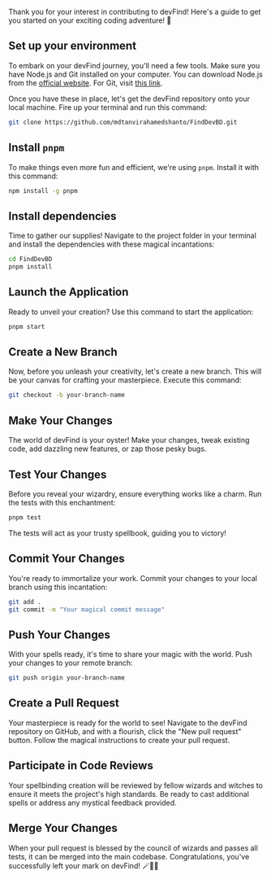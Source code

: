 Thank you for your interest in contributing to devFind! Here's a guide to get you started on your exciting coding adventure! 🚀

## **Set up your environment**

To embark on your devFind journey, you'll need a few tools. Make sure you have Node.js and Git installed on your computer. You can download Node.js from the [official website](https://nodejs.org/en/download). For Git, visit [this link](https://git-scm.com/downloads).

Once you have these in place, let's get the devFind repository onto your local machine. Fire up your terminal and run this command:

```bash
git clone https://github.com/mdtanvirahamedshanto/FindDevBD.git
```

## **Install `pnpm`**

To make things even more fun and efficient, we're using `pnpm`. Install it with this command:

```bash
npm install -g pnpm
```

## **Install dependencies**

Time to gather our supplies! Navigate to the project folder in your terminal and install the dependencies with these magical incantations:

```bash
cd FindDevBD
pnpm install
```

## **Launch the Application**

Ready to unveil your creation? Use this command to start the application:

```bash
pnpm start
```

## **Create a New Branch**

Now, before you unleash your creativity, let's create a new branch. This will be your canvas for crafting your masterpiece. Execute this command:

```bash
git checkout -b your-branch-name
```

## **Make Your Changes**

The world of devFind is your oyster! Make your changes, tweak existing code, add dazzling new features, or zap those pesky bugs.

## **Test Your Changes**

Before you reveal your wizardry, ensure everything works like a charm. Run the tests with this enchantment:

```bash
pnpm test
```

The tests will act as your trusty spellbook, guiding you to victory!

## **Commit Your Changes**

You're ready to immortalize your work. Commit your changes to your local branch using this incantation:

```bash
git add .
git commit -m "Your magical commit message"
```

## **Push Your Changes**

With your spells ready, it's time to share your magic with the world. Push your changes to your remote branch:

```bash
git push origin your-branch-name
```

## **Create a Pull Request**

Your masterpiece is ready for the world to see! Navigate to the devFind repository on GitHub, and with a flourish, click the "New pull request" button. Follow the magical instructions to create your pull request.

## **Participate in Code Reviews**

Your spellbinding creation will be reviewed by fellow wizards and witches to ensure it meets the project's high standards. Be ready to cast additional spells or address any mystical feedback provided.

## **Merge Your Changes**

When your pull request is blessed by the council of wizards and passes all tests, it can be merged into the main codebase. Congratulations, you've successfully left your mark on devFind! 🪄🔮✨
